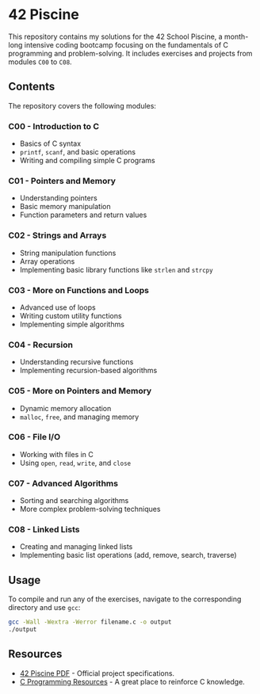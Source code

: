 # 42 Piscine

This repository contains my solutions for the 42 School Piscine, a month-long intensive coding bootcamp focusing on the fundamentals of C programming and problem-solving. It includes exercises and projects from modules `C00` to `C08`.

## Contents
The repository covers the following modules:

### C00 - Introduction to C
- Basics of C syntax
- `printf`, `scanf`, and basic operations
- Writing and compiling simple C programs

### C01 - Pointers and Memory
- Understanding pointers
- Basic memory manipulation
- Function parameters and return values

### C02 - Strings and Arrays
- String manipulation functions
- Array operations
- Implementing basic library functions like `strlen` and `strcpy`

### C03 - More on Functions and Loops
- Advanced use of loops
- Writing custom utility functions
- Implementing simple algorithms

### C04 - Recursion
- Understanding recursive functions
- Implementing recursion-based algorithms

### C05 - More on Pointers and Memory
- Dynamic memory allocation
- `malloc`, `free`, and managing memory

### C06 - File I/O
- Working with files in C
- Using `open`, `read`, `write`, and `close`

### C07 - Advanced Algorithms
- Sorting and searching algorithms
- More complex problem-solving techniques

### C08 - Linked Lists
- Creating and managing linked lists
- Implementing basic list operations (add, remove, search, traverse)

## Usage
To compile and run any of the exercises, navigate to the corresponding directory and use `gcc`:
```sh
gcc -Wall -Wextra -Werror filename.c -o output
./output
```

## Resources
- [42 Piscine PDF](https://cdn.intra.42.fr/pdf/pdf/28537/en.subject.pdf) - Official project specifications.
- [C Programming Resources](https://www.learn-c.org/) - A great place to reinforce C knowledge.

